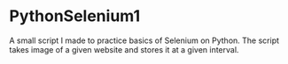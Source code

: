 # PythonSelenium1
A small script I made to practice basics of Selenium on Python. The script takes image of a given website and stores it at a given interval. 
